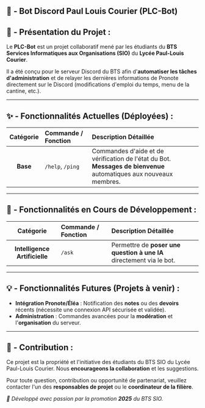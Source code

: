## 🤖 - Bot Discord Paul Louis Courier (PLC-Bot)

## 🚀 - Présentation du Projet :
Le **PLC-Bot** est un projet collaboratif mené par les étudiants du **BTS Services Informatiques aux Organisations (SIO)** du **Lycée Paul-Louis Courier**.

Il a été conçu pour le serveur Discord du BTS afin d'**automatiser les tâches d'administration** et de relayer les dernières informations de Pronote directement sur le Discord (modifications d'emploi du temps, menu de la cantine, etc.).

***

## ✨ - Fonctionnalités Actuelles (Déployées) :

| Catégorie | Commande / Fonction | Description Détaillée |
| :---: | :--- | :--- |
| **Base** | `/help`, `/ping` | Commandes d'aide et de vérification de l'état du Bot. **Messages de bienvenue** automatiques aux nouveaux membres. |

***

## 🚧 - Fonctionnalités en Cours de Développement :

| Catégorie | Commande / Fonction | Description Détaillée |
| :---: | :--- | :--- |
| **Intelligence Artificielle** | `/ask` | Permettre de **poser une question à une IA** directement via le bot. |

***

## 💡 - Fonctionnalités Futures (Projets à venir) :

* **Intégration Pronote/Éléa** : Notification des **notes** ou des **devoirs** récents (nécessite une connexion API sécurisée et validée).
* **Administration** : Commandes avancées pour la **modération** et l'**organisation** du serveur.

***

## 🤝 - Contribution :

Ce projet est la propriété et l'initiative des étudiants du BTS SIO du Lycée Paul-Louis Courier. Nous **encourageons la collaboration** et les suggestions.

Pour toute question, contribution ou opportunité de partenariat, veuillez contacter l'un des **responsables de projet** ou le **coordinateur de la filière**.

*💖 Développé avec passion par la promotion **2025** du BTS SIO.*
